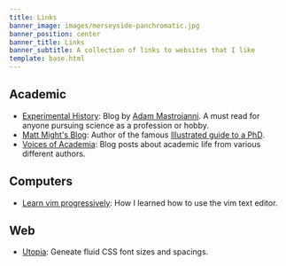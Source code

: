 ```yaml
---
title: Links
banner_image: images/merseyside-panchromatic.jpg
banner_position: center
banner_title: Links
banner_subtitle: A collection of links to websites that I like
template: base.html
---
```


## Academic

* [Experimental History](https://www.experimental-history.com/): Blog by [Adam Mastroianni](https://www.adammastroianni.com/). A must read for anyone pursuing science as a profession or hobby.
* [Matt Might's Blog](https://matt.might.net/): Author of the famous [Illustrated guide to a PhD](https://matt.might.net/articles/phd-school-in-pictures).
* [Voices of Academia](https://voicesofacademia.com): Blog posts about academic life from various different authors.

## Computers

* [Learn vim progressively](https://yannesposito.com/Scratch/en/blog/Learn-Vim-Progressively/): How I learned how to use the vim text editor.

## Web

* [Utopia](https://utopia.fyi/): Geneate fluid CSS font sizes and spacings.
